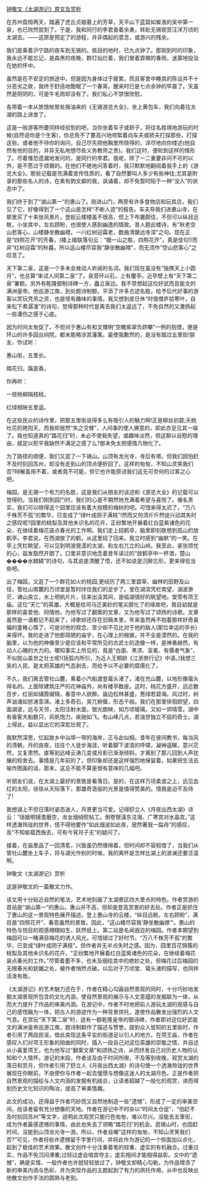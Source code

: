 [钟敬文《太湖游记》原文及赏析](https://www.vrrw.net/wx/8971.html)

在苏州盘桓两天，踏遍了虎丘贞娘墓上的芳草，天平山下蓝碧如鲎液的吴中第一泉，也已欣然尝到了。于是，我和同行的李君奋着余勇，转赴无锡观赏汪洋万顷的太湖去。——这原是预定了的游程，并非偶起的意念，或游兴的残余。

我们是乘着沪宁路的夜车到无锡的。抵目的地时，已九点钟了。那刚到时的印象，我永远不能忘记，是森黑的夜晚，群灯灿烂着，我们冒着霏微的春雨，迷蒙地投没在她的怀中。

虽然是在不安定的旅途中，但是因为身体过于疲累，而且客舍中睡具的陈设并不十分恶劣之故，我终于舒适地酣眠了一个春宵。醒来时已是七点余钟的早晨了。天虽然是阴阴的，可是牛毛雨却没有了。我们私心不禁很欣慰。

各带着一本从旅馆帐房处揩油来的《无锡游览大全》，坐上黄包车，我们向着往太湖的路上进发了。



这是一般游客所要同样经验到的吧，当你坐着车子或轿子，将往名胜境地游玩的时候(自然说你是个生客)，你总免不了要高兴地唠絮着向车夫或轿夫打探那些，打探这些。或者他不待你的询问，自己尽先把他胸里所晓得的，详尽地向你缕述(他自然有他的目的，并非无私地想尽些义务教师之责)。我们这时，便轮到这样的情形了。尽着惟恐遗漏地发问的，是同行的李君。我呢，除了一二重要非问不可的以外，是不愿过于烦屑的。在他们不绝地问答着时，我只默默地翻阅着我手上的《游览大全》。那些记载是充满着宣传性质的，看了自然要叫人多少有些神往;尤其是附录的那些名人的诗，在素有韵文癖的我，讽诵着，却不免暂时陷于一种“没入”的状态中了。

我们终于到了“湖山第一”的惠山了。刚进山门，两旁有许多食物店和玩具店，我们见了它，好像得到了一个这山是怎样“不断人迹”的报告。车夫导我们进惠山寺，在那里买了十来张风景片。登起云楼楼虽不很高，但上下布置颇佳，不但可以纵目远眺，小坐其中，左右顾盼，也很使人感到幽逸的情致。昔人题此楼诗，有“秋老空山悲客心，山楼静坐散幽襟。一川红树迎霜老，数曲清罄远寺深”之句。现在正是“四照花开”的芳春，(楼上楹联落句云：“据一山之胜，四照花开”，真是佳句!)而非“红树迎霜”的秋暮。所以这山楼尽容我“静坐散幽襟”，而无须作“空山悲客心”之叹息了。

天下第二泉，这是一个多末会耸动人听闻的名词。我们现在虽没有“独携天上小圆月”，也总算“来试人间第二泉”了。泉旁环以石，上有覆亭。近亭壁上有“天下第二泉”署额。另外有乾隆御制诗碑一方，矗立泉边。我不禁想起这位好武而且能文的满洲皇帝。他巡游江南，到处题诗制额，平添了许多古迹名胜，给予后代好事的游客以赏玩凭吊之资，也是怪有趣味的事情。我又想到皮日休“时借僧庐拾寒叶，自来松下煮潺湲”的诗句，觉得那种时代是离去我们太遥远了，不免自然的又激扬起一些凄伤之感于心底。

因为时间太匆促了。不但对于惠山有和文徵明“空瞻紫翠负跻攀”一例的抱恨，便是环山的许多园台祠院，都未能略涉其藩篱。最使我歉然的，是没有踏过五里街!朋友，你试听：

惠山街，五里长。

踏花归，蹊底香。

你再听：

一枝杨柳隔枝桃，

红绿相映五里遥。

在这些民众的诗作里，把那五里街说得多么有吸引人的魅力啊!正是柳丝初碧;夭桃吐花的艳阳天，而我却居然“失之交臂”，人间事的使人拂意的，即此亦足见其一端了。我也知道真的“踏花归”时，未必不使我失望，或趣味淡然，但这聊以自慰的理由，就足以熨平我缺然不满足之感了么?那未免太把感情凡物化了。

为了路径的顺便，我们又逛了一下锡山。山顶有龙光寺，寺后有塔。但我们因怕赶不及时刻回苏州，却没有走到山的顶点便折回了。这样的匆匆，不知山灵笑我们否?辩解虽用不着，或者竟不可能，但它也许能原谅我们这无可奈何的过客之心吧。

梅园，是无锡一个有力的名胜，这是我们从朋友的谈述和《游览大全》的记载可以觉得的。当我们刚到园门时，我们的心是不期然地充满着希望与喜悦了。循名责实，我们可以晓得这个园里应该有着大规模的梅树的吧。可惜来得太迟了，“万八千株芳不孤”的繁华，已变成了“绿叶成阴子满枝”!然而又何须斤斤然徒兴动其失时之感叹呢?园里的桃梨及其他未识名的花卉，正纷繁地开展着红白蓝紫诸色的花朵，在继续着梅花装点春光的工作啊。我们走上招鹤亭，脑里即刻联想到孤山的放鹤亭。李君说，在西湖放了的鹤，从这里招了回来。我立时感到“幽默”的一笑。在亭上凭栏眺望，可以见到明波晃漾的太湖，和左右兀立的山岭。我至此，紧张烦忧的心，益发豁然开朗了。口里非意识地念着昔年读过的“放鹤亭中一杯酒，楚山����水鳞鳞”的诗句，与其说是清醒了悟，还不如说是沉醉忘形，更来得恰当些吧。

出了梅园，又逛了一个群花如火的桃园;更经历了两三里碧草、幽林的田野及山径，管社山南麓的万顷堂是暂时绊住我们的足步了。堂在湖滨凭栏南望，湖波渺茫，诸山突立，水上明帆片片，往来出没其间，是临湖很好的眺望地。堂旁有项王庙。这位“天亡”的英雄，大概是给司马迁美妙的笔尖醇化了的缘故吧，我自幼就是那样的喜爱他、同情他，为他写过了翻案的文章，又为他写过了颂扬的诗歌。文章虽然是一语都记不起来了，诗歌却还存在旧稿本里，年来虽然再不抱着那样好奇喜偏的童稚心情了，可是对他的观念，至少却不见比对于他的敌人(那位幸运的亭长)来得坏。我的走进了他那简陋的庙宇，在心理上的根据，并不全是漠然的。在我的脑里，以为他的神像至少是应该和平常所见的古武士的造像一样，是神勇赫然，有动人心魄的大力的。哪知事实上所见的，竟是“白面、黑须、衮冕、有儒者气象”，不似拔山盖世之壮士呢!(括弧内所引，为近人王桐龄《江浙旅行记》中语。)我想三吴的人民，是太把英雄的气态剥去，而给予以不必要的腐儒化了。

不久，我们离去管社山麓，乘着小汽船渡登鼋头渚了。渚在充山麓，以地形像鼋头得名的。上面除建筑庄严的花神庙外，尚有楼亭数座。这时，桃花方盛开，远近数百步，红丽如铺霞缀锦，春意中人欲醉。庙边松林甚盛，葱绿若碧海。风过时，树声汹涌如怒涛澎湃。渚上多奇石，突兀俯偃，形态千般。我们在那里徘徊顾望，四面湖波，远与天邻，太阳注射水面，银光朗映，如万顷玻璃，又如一郊晴雪。湖中有香客大船数只，风帆饱力，疾驰如飞。有山峰几点，若浊世独立不屈的奇士。湖上得此，益以显出它的深宏壮观了。

我默然深思，忆起故乡中汕埠一带的海岸，正与此似相。昔年在彼间教书，每当风的清朝，月的良夜，往往个人徒步海涯，听着脚下波浪的呼啸，凝神遥睇，意兴茫然，又复肃然。直等到远峰云涛几变或月影已渐渐倾斜，才离别了那儿回到人声扰攘的校舍去。事情是几年前的了，但印象却还是这样强烈地保留着。如果把生活去喻作图画的话，那末，这总不能不算是很有意味的几幅吧。

听朋友们说，在太湖上最好的景致是看落日。是的，在这样万顷柔波之上，远见血红的太阳，徐徐从天际落下，那雄奇诡丽的光景是值得赞美的。惜我是迫不及待了!

我想湖上不但日落时姿态迷人，月景更当可爱。记得舒立人《月夜出西太湖》诗云：“瑶娥明镜澹磨空，龙女烟绡熨帖工。倒卷银潢东注海，广寒宫对水晶宫。”这样透澈玲珑的世界，怪不得他要作“如此烟波如此夜，居然著我一扁舟”的感叹，及“不知偷载西施去，可有今宵月子无”的疑问了。

接着，在庙里品了一回清茗，兴致虽仍然缠绵着，但时间却不容假借了，当我们从管社山麓坐上车子，将与湖光作别的时候，我的离怀是怎样比湖上的波澜还要泛滥啊。

钟敬文《太湖游记》赏析

这是钟敬文的一篇散文力作。

该文用十分贴近自然的笔法，艺术地刻画了太湖景区四大景点的特色。作者赏游的首站是“湖山第一”的惠山。惠山并不高，但却是登高赏景的好去处。作者正是抓住了惠山的这一景观特色展开描述。登上惠山寺的云楼，“纵目远眺，左右顾盼”，满目是“四照花开”、春意盎然的景致。因此，“这山楼尽容我‘静坐散幽襟’”。惠山的特色与悦目的观感栩栩如生、跃然纸上。第二站是名闻遐迩的梅园。作者本期望到梅园可以一睹满目梅花的诱人风光，可惜错过了好时节。“万八千株芳不孤”的繁华，已变成“绿叶成阴子满枝”。但作者并无半点失时之感。因为，园里百花锦簇的桃梨及其他未识名的花卉，“正纷繁地开展着红白蓝紫诸色的花朵，在继续着梅花装点春光的工作。”尽管着墨不多，也未及细绘其中的绝妙之处，但梅花过后梅园的无限春光和妩媚之处，被作者悄然点破。以后对于万顷堂、鼋头渚的描写，也同样活泼有致。

《太湖游记》的艺术魅力还在于，作者在精心勾画自然景观的同时，十分巧妙地发掘太湖景观所包含的文化内涵，使自然景观的展示与人文意蕴的发掘联为一体，从而大力提升了作品的审美内涵。在游记中，作者不时地把前人游玩太湖的观感与自己的感悟融为一体，把古人的游迹作为一种背景烘托，遂使作品散发出强烈的人文气息。在赏玩“天下第二泉”时，适有一额乾隆皇帝的御诗碑，作者即对这位好武能文的满洲皇帝巡游江南，题诗制额作了描述与赞誉。提到众人皆知的五里街时，作者引用了两段民谣，借此突现这条平实的街道足以引人的地方。在项王庙，作者在感叹人们对项王形象的扭曲的同时，插入一段自己对这位英雄的崇敬之情，并自述从小喜爱项王，也为他写过“翻案文章”和颂扬之诗，从而抒发自己对历史人物的认知和个人情怀。游记的末段，作者谈及由于时间所限，不及等到夜晚，观赏太湖的落日和赏月，但作者引用了舒立人《月夜出西太湖》的诗句使一个透澈玲珑的世界展现在你眼前，不由使你与作者一起去憧憬与想像这迷人的太湖月色。正是作者把自然景观的描绘与人文内涵的发掘有机结合，让读者超越了一般化的观赏，进而得到历史文化知识的陶冶，提高了审美情趣。

此文的成功，还得益于作者巧妙而又自然地制造一些“遗憾”，形成了一定的审美空间，给读者留有充分想像的天地。作者在游记中不时杂以“时间太仓促”，“怕赶不及时刻回苏州”等文字，说明此次观赏只能行色匆匆，难以尽兴。没能去五里街，成为作者最感遗憾的事情，由此也失去了领略“踏花归”的机会。逛锡山时，也因赶时间，没能到山顶龙光寺一游。所以，作者自嘲“这样的匆匆，不知山灵笑我们否?”可见，作者将些许遗憾留于字里行间，并将此作为游记的一个侧面加以点化，起到了极佳的艺术效果。散文创作十分注重着笔的轻重、虚实的有机融合。过重过实，作品不免沉闷滞重;过轻过虚会喧宾夺主，虚实相间才能相得益彰。文中的“遗憾”，确是实情，一般作者也许就轻轻放过了，钟敬文却精心勾勒，为作品增添了新的审美内涵与色彩，并为突现作品的主题起到了有力的烘托作用，从中也反映出他散文创作手法的圆熟与老到。

